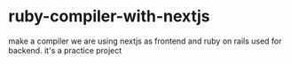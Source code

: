 # ruby-compiler-with-nextjs
make a compiler we are using nextjs as frontend and ruby on rails used for backend. it's a practice project 
